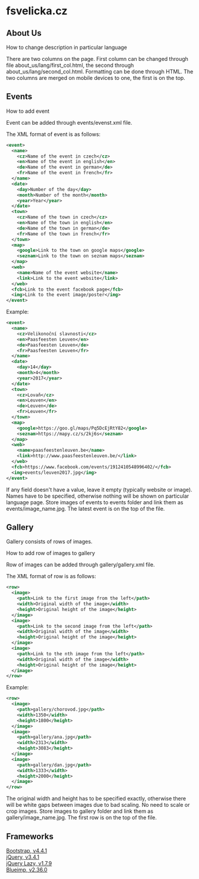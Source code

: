 # fsvelicka.cz

## About Us

How to change description in particular language

There are two columns on the page. First column can be changed through file about_us/lang/first_col.html, the second through about_us/lang/second_col.html. Formatting can be done through HTML. The two columns are merged on mobile devices to one, the first is on the top.

## Events

How to add event

Event can be added through events/evenst.xml file.

The XML format of event is as follows:

```xml
<event>
  <name>
    <cz>Name of the event in czech</cz>
    <en>Name of the event in english</en>
    <de>Name of the event in german</de>
    <fr>Name of the event in french</fr>
  </name>
  <date>
    <day>Number of the day</day>
    <month>Number of the month</month>
    <year>Year</year>
  </date>
  <town>
    <cz>Name of the town in czech</cz>
    <en>Name of the town in english</en>
    <de>Name of the town in german</de>
    <fr>Name of the town in french</fr>
  </town>
  <map>
    <google>Link to the town on google maps</google>
    <seznam>Link to the town on seznam maps</seznam>
  </map>
  <web>
    <name>Name of the event website</name>
    <link>Link to the event website</link>
  </web>
  <fcb>Link to the event facebook page</fcb>
  <img>Link to the event image/poster</img>
</event>
```

Example:

```xml
<event>
  <name>
    <cz>Velikonoční slavnosti</cz>
    <en>Paasfeesten Leuven</en>
    <de>Paasfeesten Leuven</de>
    <fr>Paasfeesten Leuven</fr>
  </name>
  <date>
    <day>14</day>
    <month>4</month>
    <year>2017</year>
  </date>
  <town>
    <cz>Lovaň</cz>
    <en>Leuven</en>
    <de>Leuven</de>
    <fr>Leuven</fr>
  </town>
  <map>
    <google>https://goo.gl/maps/Pq5DcEjRtY82</google>
    <seznam>https://mapy.cz/s/2kj6s</seznam>
  </map>
  <web>
    <name>paasfeestenleuven.be</name>
    <link>http://www.paasfeestenleuven.be/</link>
  </web>
  <fcb>https://www.facebook.com/events/1912410548996402/</fcb>
  <img>events/leuven2017.jpg</img>
</event>
```

If any field doesn't have a value, leave it empty (typically website or image). Names have to be specified, otherwise nothing will be shown on particular language page. Store images of events to events folder and link them as events/image_name.jpg. The latest event is on the top of the file.  


## Gallery

Gallery consists of rows of images.

How to add row of images to gallery

Row of images can be added through gallery/gallery.xml file.

The XML format of row is as follows:

```xml
<row>
  <image>
    <path>Link to the first image from the left</path>
    <width>Original width of the image</width>
    <height>Original height of the image</height>
  </image>
  <image>
    <path>Link to the second image from the left</path>
    <width>Original width of the image</width>
    <height>Original height of the image</height>
  </image>
  <image>
    <path>Link to the nth image from the left</path>
    <width>Original width of the image</width>
    <height>Original height of the image</height>
  </image>
</row>
```

Example:

```xml
<row>
  <image>
    <path>gallery/chorovod.jpg</path>
    <width>1350</width>
    <height>1800</height>
  </image>
  <image>
    <path>gallery/ana.jpg</path>
    <width>2313</width>
    <height>3083</height>
  </image>
  <image>
    <path>gallery/dan.jpg</path>
    <width>1333</width>
    <height>2000</height>
  </image>
</row>
```

The original width and height has to be specified exactly, otherwise there will be white gaps between images due to bad scaling. No need to scale or crop images. Store images to gallery folder and link them as gallery/image_name.jpg. The first row is on the top of the file.

## Frameworks

[Bootstrap, v4.4.1](https://getbootstrap.com)
<br>
[jQuery, v3.4.1](https://jquery.com)
<br>
[jQuery Lazy, v1.7.9](http://jquery.eisbehr.de/lazy/)
<br>
[Blueimp, v2.36.0](https://blueimp.github.io/Gallery/)
